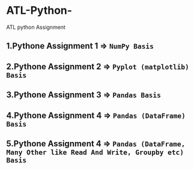 # ATL-Python-
ATL python Assignment

## 1.Pythone Assignment 1 => `NumPy Basis`
## 2.Pythone Assignment 2 => `Pyplot (matplotlib) Basis`
## 3.Pythone Assignment 3 => `Pandas Basis`
## 4.Pythone Assignment 4 => `Pandas (DataFrame) Basis`
## 5.Pythone Assignment 4 => `Pandas (DataFrame, Many Other like Read And Write, Groupby etc) Basis`
